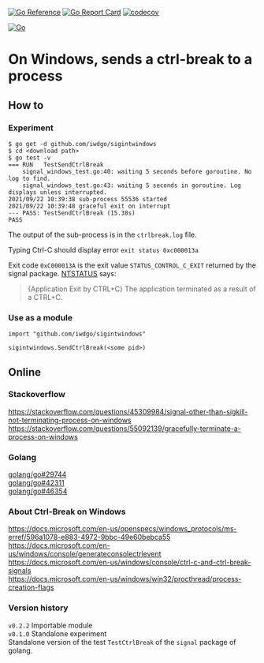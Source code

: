[![Go Reference](https://pkg.go.dev/badge/github.com/iwdgo/sigintwindows.svg)](https://pkg.go.dev/github.com/iwdgo/sigintwindows)
[![Go Report Card](https://goreportcard.com/badge/github.com/iwdgo/sigintwindows)](https://goreportcard.com/report/github.com/iwdgo/sigintwindows)
[![codecov](https://codecov.io/gh/iwdgo/sigintwindows/branch/master/graph/badge.svg)](https://codecov.io/gh/iwdgo/sigintwindows)

[![Go](https://github.com/iwdgo/sigintwindows/actions/workflows/go.yml/badge.svg)](https://github.com/iwdgo/sigintwindows/actions/workflows/go.yml)

# On Windows, sends a ctrl-break to a process

## How to

### Experiment

```
$ go get -d github.com/iwdgo/sigintwindows
$ cd <download path>
$ go test -v
=== RUN   TestSendCtrlBreak
    signal_windows_test.go:40: waiting 5 seconds before goroutine. No log to find.
    signal_windows_test.go:43: waiting 5 seconds in goroutine. Log displays unless interrupted.
2021/09/22 10:39:38 sub-process 55536 started
2021/09/22 10:39:48 graceful exit on interrupt
--- PASS: TestSendCtrlBreak (15.38s)
PASS
```

The output of the sub-process is in the `ctrlbreak.log` file.

Typing Ctrl-C should display error ` exit status 0xc000013a `

Exit code `0xC000013A` is the exit value `STATUS_CONTROL_C_EXIT` returned by the signal package.
[NTSTATUS](https://docs.microsoft.com/en-us/openspecs/windows_protocols/ms-erref/596a1078-e883-4972-9bbc-49e60bebca55) says:

> {Application Exit by CTRL+C} The application terminated as a result of a CTRL+C.

### Use as a module

```
import "github.com/iwdgo/sigintwindows"

sigintwindows.SendCtrlBreak(<some pid>)
```


## Online

### Stackoverflow

https://stackoverflow.com/questions/45309984/signal-other-than-sigkill-not-terminating-process-on-windows  
https://stackoverflow.com/questions/55092139/gracefully-terminate-a-process-on-windows  

### Golang

[golang/go#29744](https://github.com/golang/go/issues/29744)  
[golang/go#42311](https://github.com/golang/go/issues/42311)  
[golang/go#46354](https://github.com/golang/go/issues/46354)  

### About Ctrl-Break on Windows

https://docs.microsoft.com/en-us/openspecs/windows_protocols/ms-erref/596a1078-e883-4972-9bbc-49e60bebca55  
https://docs.microsoft.com/en-us/windows/console/generateconsolectrlevent  
https://docs.microsoft.com/en-us/windows/console/ctrl-c-and-ctrl-break-signals  
https://docs.microsoft.com/en-us/windows/win32/procthread/process-creation-flags  

### Version history

`v0.2.2` Importable module  
`v0.1.0` Standalone experiment  
Standalone version of the test `TestCtrlBreak` of the `signal` package of golang.
